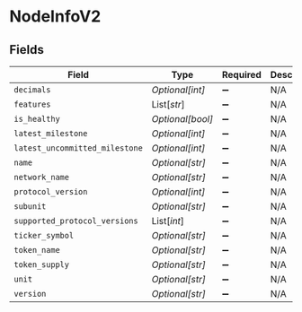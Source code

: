 # NodeInfoV2


## Fields

| Field                          | Type                           | Required                       | Description                    |
| ------------------------------ | ------------------------------ | ------------------------------ | ------------------------------ |
| `decimals`                     | *Optional[int]*                | :heavy_minus_sign:             | N/A                            |
| `features`                     | List[*str*]                    | :heavy_minus_sign:             | N/A                            |
| `is_healthy`                   | *Optional[bool]*               | :heavy_minus_sign:             | N/A                            |
| `latest_milestone`             | *Optional[int]*                | :heavy_minus_sign:             | N/A                            |
| `latest_uncommitted_milestone` | *Optional[int]*                | :heavy_minus_sign:             | N/A                            |
| `name`                         | *Optional[str]*                | :heavy_minus_sign:             | N/A                            |
| `network_name`                 | *Optional[str]*                | :heavy_minus_sign:             | N/A                            |
| `protocol_version`             | *Optional[int]*                | :heavy_minus_sign:             | N/A                            |
| `subunit`                      | *Optional[str]*                | :heavy_minus_sign:             | N/A                            |
| `supported_protocol_versions`  | List[*int*]                    | :heavy_minus_sign:             | N/A                            |
| `ticker_symbol`                | *Optional[str]*                | :heavy_minus_sign:             | N/A                            |
| `token_name`                   | *Optional[str]*                | :heavy_minus_sign:             | N/A                            |
| `token_supply`                 | *Optional[str]*                | :heavy_minus_sign:             | N/A                            |
| `unit`                         | *Optional[str]*                | :heavy_minus_sign:             | N/A                            |
| `version`                      | *Optional[str]*                | :heavy_minus_sign:             | N/A                            |
